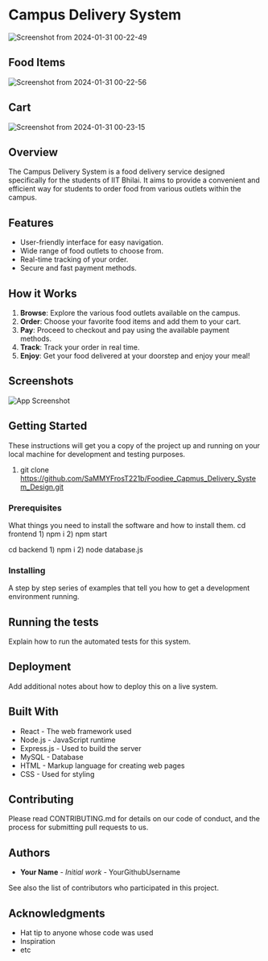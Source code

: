 # Campus Delivery System

![Screenshot from 2024-01-31 00-22-49](https://github.com/SaMMYFrosT221b/Foodiee_Capmus_Delivery_System_Design/assets/64640663/1da79d63-9589-47bf-be77-239cdcb4ab24)

## Food Items
![Screenshot from 2024-01-31 00-22-56](https://github.com/SaMMYFrosT221b/Foodiee_Capmus_Delivery_System_Design/assets/64640663/1e7ecafa-41a7-45eb-a826-2d99d36d062d)


## Cart 
![Screenshot from 2024-01-31 00-23-15](https://github.com/SaMMYFrosT221b/Foodiee_Capmus_Delivery_System_Design/assets/64640663/5c2fd8f4-76cc-4f9f-be12-0b54785b8749)

## Overview

The Campus Delivery System is a food delivery service designed specifically for the students of IIT Bhilai. It aims to provide a convenient and efficient way for students to order food from various outlets within the campus.

## Features

- User-friendly interface for easy navigation.
- Wide range of food outlets to choose from.
- Real-time tracking of your order.
- Secure and fast payment methods.

## How it Works

1. **Browse**: Explore the various food outlets available on the campus.
2. **Order**: Choose your favorite food items and add them to your cart.
3. **Pay**: Proceed to checkout and pay using the available payment methods.
4. **Track**: Track your order in real time.
5. **Enjoy**: Get your food delivered at your doorstep and enjoy your meal!

## Screenshots

![App Screenshot](https://commons.wikimedia.org/wiki/File:IIT_Bhilai,_Permanent_Campus,_images_0107.jpg)

## Getting Started

These instructions will get you a copy of the project up and running on your local machine for development and testing purposes.
1) git clone https://github.com/SaMMYFrosT221b/Foodiee_Capmus_Delivery_System_Design.git

### Prerequisites

What things you need to install the software and how to install them.
cd frontend
    1) npm i
    2) npm start

cd backend
    1) npm i
    2) node database.js

### Installing

A step by step series of examples that tell you how to get a development environment running.

## Running the tests

Explain how to run the automated tests for this system.

## Deployment

Add additional notes about how to deploy this on a live system.

## Built With

* React - The web framework used
* Node.js - JavaScript runtime
* Express.js - Used to build the server
* MySQL - Database
* HTML - Markup language for creating web pages
* CSS - Used for styling


## Contributing

Please read CONTRIBUTING.md for details on our code of conduct, and the process for submitting pull requests to us.

## Authors

* **Your Name** - *Initial work* - YourGithubUsername

See also the list of contributors who participated in this project.



## Acknowledgments

* Hat tip to anyone whose code was used
* Inspiration
* etc

